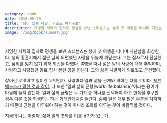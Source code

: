 ```yaml
---

category: book
date: 2018-05-20
title: '남아 있는 나날, 가즈오 이시구로'
description: 저명한 저택의 집사로 평생을 보낸 스티븐스는 생애 첫 여행을 떠나며 지난날을 회상한다. 생의 황혼기에서 젊은 날의 외면했던 사랑을 뒤늦게 깨닫는다. 그는 집사로서 진실했고, 품위를 잃지 않기 위해 최선을 다했다. 여행을 떠나 젊은 날의 사랑에 대해 추억하며, 사랑하고 사랑했던 동료 집사 켄턴 양을 만난다. 그의 삶은 치열하게 외로웠고 굳건했다.
image: '/img/book/sunset.jpg'

---
```


저명한 저택의 집사로 평생을 보낸 스티븐스는 생애 첫 여행을 떠나며 지난날을 회상한다. 생의 황혼기에서 젊은 날의 외면했던 사랑을 뒤늦게 깨닫는다. 그는 집사로서 진실했고, 품위를 잃지 않기 위해 최선을 다했다. 여행을 떠나 젊은 날의 사랑에 대해 추억하며, 사랑하고 사랑했던 동료 집사 켄턴 양을 만난다. 그의 삶은 치열하게 외로웠고 굳건했다.

삶이란 무엇이고 일이란 무엇인가. 사람마다 일과 삶을 관계와 의미는 다를 것이다. [제프 베조스가 말한 것과 같이](https://www.youtube.com/watch?v=xfGbyW6fs5w), 나 또한 '일과 삶의 균형(work life balance)'이라는 용어가 마음에 들지 않는다. 일과 삶의 균형은 두 가지 중 하나를 선택해야 하고 한쪽을 추구할 경우 다른 것을 희생하는 하는 거래관계처럼 들린다. 삶에 일은 매우 많은 부분을 차지하기 때문에 균형을 이루워야 하는 것이 아니라 조화를 이루는 것이 바람직할 것이다.

지금의 나는 어떨까. 삶과 일의 조화를 이룰 용기가 있는가.
